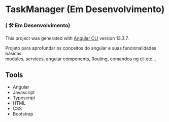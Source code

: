 # TaskManager (Em Desenvolvimento)
### ( 🛠️ Em Desenvolvimento)


This project was generated with [Angular CLI](https://github.com/angular/angular-cli) version 13.3.7.

Projeto para  aprofundar os conceitos do angular e suas funcionalidades básicas:<br> modules, services, angular components, Routing, comandos ng cli etc...

## Tools
- Angular
- Javascript
- Typescript
- HTML
- CSS
- Bootstrap
